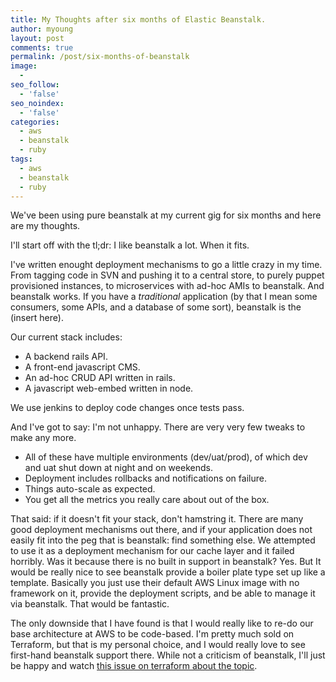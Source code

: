 ```yaml
---
title: My Thoughts after six months of Elastic Beanstalk.
author: myoung
layout: post
comments: true
permalink: /post/six-months-of-beanstalk
image:
  - 
seo_follow:
  - 'false'
seo_noindex:
  - 'false'
categories:
  - aws
  - beanstalk
  - ruby
tags:
  - aws
  - beanstalk
  - ruby
---
```


We've been using pure beanstalk at my current gig for six months and here are my thoughts. <!-- more -->

I'll start off with the tl;dr: I like beanstalk a lot. When it fits.

I've written enought deployment mechanisms to go a little crazy in my time. From tagging code in SVN and pushing it to a central store, to purely puppet provisioned instances, to microservices with ad-hoc AMIs to beanstalk. And beanstalk works. If you have a *traditional* application (by that I mean some consumers, some APIs, and a database of some sort), beanstalk is the (insert here). 

Our current stack includes:

 * A backend rails API.
 * A front-end javascript CMS.
 * An ad-hoc CRUD API written in rails.
 * A javascript web-embed written in node.


We use jenkins to deploy code changes once tests pass.

And I've got to say: I'm not unhappy. There are very very few tweaks to make any more. 

 * All of these have multiple environments (dev/uat/prod), of which dev and uat shut down at night and on weekends.
 * Deployment includes rollbacks and notifications on failure.
 * Things auto-scale as expected.
 * You get all the metrics you really care about out of the box.

That said: if it doesn't fit your stack, don't hamstring it. There are many good deployment mechanisms out there, and if your application does not easily fit into the peg that is beanstalk: find something else. We attempted to use it as a deployment mechanism for our cache layer and it failed horribly. Was it because there is no built in support in beanstalk? Yes. But It would be really nice to see beanstalk provide a boiler plate type set up like a template. Basically you just use their default AWS Linux image with no framework on it, provide the deployment scripts, and be able to manage it via beanstalk. That would be fantastic. 

The only downside that I have found is that I would really like to re-do our base architecture at AWS to be code-based.
I'm pretty much sold on Terraform, but that is my personal choice, and I would really love to see first-hand beanstalk support there. While not a criticism of beanstalk, I'll just be happy and watch [this issue on terraform about the topic](https://github.com/hashicorp/terraform/issues/2799).
